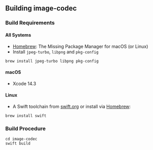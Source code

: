 ## Building image-codec

### Build Requirements

#### All Systems

  - [Homebrew](https://brew.sh): The Missing Package Manager for macOS (or Linux)
  - Install `jpeg-turbo`, `libpng` and `pkg-config`

```shell
brew install jpeg-turbo libpng pkg-config
```

#### macOS

  - Xcode 14.3

#### Linux

  - A Swift toolchain from [swift.org](https://swift.org) or install via [Homebrew](https://brew.sh):

```shell
brew install swift
```

### Build Procedure

```shell
cd image-codec
swift build
```
